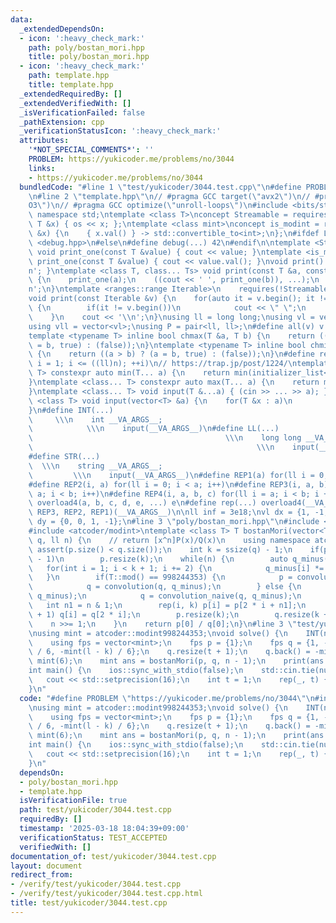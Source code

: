 ```yaml
---
data:
  _extendedDependsOn:
  - icon: ':heavy_check_mark:'
    path: poly/bostan_mori.hpp
    title: poly/bostan_mori.hpp
  - icon: ':heavy_check_mark:'
    path: template.hpp
    title: template.hpp
  _extendedRequiredBy: []
  _extendedVerifiedWith: []
  _isVerificationFailed: false
  _pathExtension: cpp
  _verificationStatusIcon: ':heavy_check_mark:'
  attributes:
    '*NOT_SPECIAL_COMMENTS*': ''
    PROBLEM: https://yukicoder.me/problems/no/3044
    links:
    - https://yukicoder.me/problems/no/3044
  bundledCode: "#line 1 \"test/yukicoder/3044.test.cpp\"\n#define PROBLEM \"https://yukicoder.me/problems/no/3044\"\
    \n#line 2 \"template.hpp\"\n// #pragma GCC target(\"avx2\")\n// #pragma GCC optimize(\"\
    O3\")\n// #pragma GCC optimize(\"unroll-loops\")\n#include <bits/stdc++.h>\nusing\
    \ namespace std;\ntemplate <class T>\nconcept Streamable = requires(ostream os,\
    \ T &x) { os << x; };\ntemplate <class mint>\nconcept is_modint = requires(mint\
    \ &x) {\n    { x.val() } -> std::convertible_to<int>;\n};\n#ifdef LOCAL\n#include\
    \ <debug.hpp>\n#else\n#define debug(...) 42\n#endif\n\ntemplate <Streamable T>\
    \ void print_one(const T &value) { cout << value; }\ntemplate <is_modint T> void\
    \ print_one(const T &value) { cout << value.val(); }\nvoid print() { cout << '\\\
    n'; }\ntemplate <class T, class... Ts> void print(const T &a, const Ts &...b)\
    \ {\n    print_one(a);\n    ((cout << ' ', print_one(b)), ...);\n    cout << '\\\
    n';\n}\ntemplate <ranges::range Iterable>\n    requires(!Streamable<Iterable>)\n\
    void print(const Iterable &v) {\n    for(auto it = v.begin(); it != v.end(); ++it)\
    \ {\n        if(it != v.begin())\n            cout << \" \";\n        print_one(*it);\n\
    \    }\n    cout << '\\n';\n}\nusing ll = long long;\nusing vl = vector<ll>;\n\
    using vll = vector<vl>;\nusing P = pair<ll, ll>;\n#define all(v) v.begin(), v.end()\n\
    template <typename T> inline bool chmax(T &a, T b) {\n    return ((a < b) ? (a\
    \ = b, true) : (false));\n}\ntemplate <typename T> inline bool chmin(T &a, T b)\
    \ {\n    return ((a > b) ? (a = b, true) : (false));\n}\n#define rep1(i, n) for(ll\
    \ i = 1; i <= ((ll)n); ++i)\n// https://trap.jp/post/1224/\ntemplate <class...\
    \ T> constexpr auto min(T... a) {\n    return min(initializer_list<common_type_t<T...>>{a...});\n\
    }\ntemplate <class... T> constexpr auto max(T... a) {\n    return max(initializer_list<common_type_t<T...>>{a...});\n\
    }\ntemplate <class... T> void input(T &...a) { (cin >> ... >> a); }\ntemplate\
    \ <class T> void input(vector<T> &a) {\n    for(T &x : a)\n        cin >> x;\n\
    }\n#define INT(...)                                                          \
    \     \\\n    int __VA_ARGS__;                                               \
    \            \\\n    input(__VA_ARGS__)\n#define LL(...)                     \
    \                                           \\\n    long long __VA_ARGS__;   \
    \                                                  \\\n    input(__VA_ARGS__)\n\
    #define STR(...)                                                             \
    \  \\\n    string __VA_ARGS__;                                               \
    \         \\\n    input(__VA_ARGS__)\n#define REP1(a) for(ll i = 0; i < a; i++)\n\
    #define REP2(i, a) for(ll i = 0; i < a; i++)\n#define REP3(i, a, b) for(ll i =\
    \ a; i < b; i++)\n#define REP4(i, a, b, c) for(ll i = a; i < b; i += c)\n#define\
    \ overload4(a, b, c, d, e, ...) e\n#define rep(...) overload4(__VA_ARGS__, REP4,\
    \ REP3, REP2, REP1)(__VA_ARGS__)\n\nll inf = 3e18;\nvl dx = {1, -1, 0, 0};\nvl\
    \ dy = {0, 0, 1, -1};\n#line 3 \"poly/bostan_mori.hpp\"\n#include <atcoder/convolution>\n\
    #include <atcoder/modint>\ntemplate <class T> T bostanMori(vector<T> p, vector<T>\
    \ q, ll n) {\n    // return [x^n]P(x)/Q(x)\n    using namespace atcoder;\n   \
    \ assert(p.size() < q.size());\n    int k = ssize(q) - 1;\n    if(p.size() < k\
    \ - 1)\n        p.resize(k);\n    while(n) {\n        auto q_minus(q);\n     \
    \   for(int i = 1; i < k + 1; i += 2) {\n            q_minus[i] *= -1;\n     \
    \   }\n        if(T::mod() == 998244353) {\n            p = convolution(p, q_minus);\n\
    \            q = convolution(q, q_minus);\n        } else {\n            p = convolution_naive(p,\
    \ q_minus);\n            q = convolution_naive(q, q_minus);\n        }\n     \
    \   int n1 = n & 1;\n        rep(i, k) p[i] = p[2 * i + n1];\n        rep(i, k\
    \ + 1) q[i] = q[2 * i];\n        p.resize(k);\n        q.resize(k + 1);\n    \
    \    n >>= 1;\n    }\n    return p[0] / q[0];\n}\n#line 3 \"test/yukicoder/3044.test.cpp\"\
    \nusing mint = atcoder::modint998244353;\nvoid solve() {\n    INT(n, t, k, l);\n\
    \    using fps = vector<mint>;\n    fps p = {1};\n    fps q = {1, -mint(k - 1)\
    \ / 6, -mint(l - k) / 6};\n    q.resize(t + 1);\n    q.back() = -mint(7 - l) /\
    \ mint(6);\n    mint ans = bostanMori(p, q, n - 1);\n    print(ans.val());\n}\n\
    int main() {\n    ios::sync_with_stdio(false);\n    std::cin.tie(nullptr);\n \
    \   cout << std::setprecision(16);\n    int t = 1;\n    rep(_, t) { solve(); }\n\
    }\n"
  code: "#define PROBLEM \"https://yukicoder.me/problems/no/3044\"\n#include \"poly/bostan_mori.hpp\"\
    \nusing mint = atcoder::modint998244353;\nvoid solve() {\n    INT(n, t, k, l);\n\
    \    using fps = vector<mint>;\n    fps p = {1};\n    fps q = {1, -mint(k - 1)\
    \ / 6, -mint(l - k) / 6};\n    q.resize(t + 1);\n    q.back() = -mint(7 - l) /\
    \ mint(6);\n    mint ans = bostanMori(p, q, n - 1);\n    print(ans.val());\n}\n\
    int main() {\n    ios::sync_with_stdio(false);\n    std::cin.tie(nullptr);\n \
    \   cout << std::setprecision(16);\n    int t = 1;\n    rep(_, t) { solve(); }\n\
    }\n"
  dependsOn:
  - poly/bostan_mori.hpp
  - template.hpp
  isVerificationFile: true
  path: test/yukicoder/3044.test.cpp
  requiredBy: []
  timestamp: '2025-03-18 18:04:39+09:00'
  verificationStatus: TEST_ACCEPTED
  verifiedWith: []
documentation_of: test/yukicoder/3044.test.cpp
layout: document
redirect_from:
- /verify/test/yukicoder/3044.test.cpp
- /verify/test/yukicoder/3044.test.cpp.html
title: test/yukicoder/3044.test.cpp
---
```

